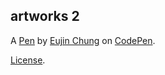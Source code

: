 artworks 2
----------


A [Pen](https://codepen.io/eujinchung20/pen/JVBYQK) by [Eujin Chung](https://codepen.io/eujinchung20) on [CodePen](https://codepen.io).

[License](https://codepen.io/eujinchung20/pen/JVBYQK/license).